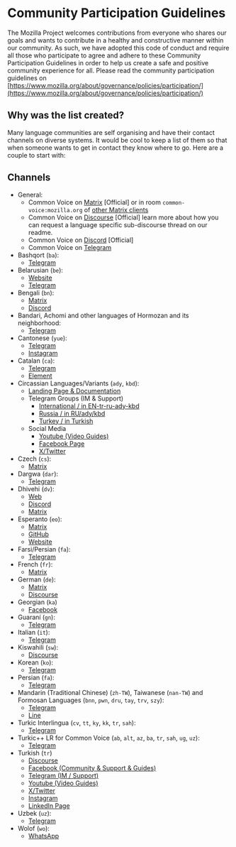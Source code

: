 # Community Participation Guidelines

The Mozilla Project welcomes contributions from everyone who shares our goals and wants to contribute in a healthy and constructive manner within our community. As such, we have adopted this code of conduct and require all those who participate to agree and adhere to these Community Participation Guidelines in order to help us create a safe and positive community experience for all. Please read the community participation guidelines on [https://www.mozilla.org/about/governance/policies/participation/](https://www.mozilla.org/about/governance/policies/participation/)

## Why was the list created?

Many language communities are self organising and have their contact channels on diverse systems. It would be cool to keep a list of them so that when someone wants to get in contact they know where to go. Here are a couple to start with:

## Channels

- General:
  - Common Voice on [Matrix](https://chat.mozilla.org/#/room/#common-voice:mozilla.org) [Official] or in room `common-voice:mozilla.org` of [other Matrix clients](https://matrix.to/#/#common-voice:mozilla.org)
  - Common Voice on [Discourse](https://discourse.mozilla.org/t/about-common-voice-readme-first/17218) [Official] learn more about how you can request a language specific sub-discourse thread on our readme.
  - Common Voice on [Discord](https://discord.gg/9QTj9zwn) [Official]
  - Common Voice on [Telegram](https://t.me/mozilla_common_voice)
- Bashqort (`ba`):
  - [Telegram](https://t.me/bashkort_voice)
- Belarusian (`be`):
  - [Website](https://mova.pro)
  - [Telegram](https://t.me/voice_by)
- Bengali (`bn`):
  - [Matrix](https://app.element.io/#/room/#bn-common-voice:mozilla.org)
  - [Discord](https://discord.gg/uacmNh6KQj)
- Bandari, Achomi and other languages of Hormozan and its neighborhood:
  - [Telegram](https://t.me/hormozganCV)
- Cantonese (`yue`):
  - [Telegram](https://t.me/commonvoiceyue)
  - [Instagram](https://www.instagram.com/commonvoice.yue/)
- Catalan (`ca`):
  - [Telegram](https://t.me/softcatala_tecnologiesparla)
  - [Element](https://matrix.to/#/#cvcatala:matrix.org)
- Circassian Languages/Variants (`ady`, `kbd`):
  - [Landing Page & Documentation](https://bit.ly/cv_circassian_start_here)
  - Telegram Groups (IM & Support)
    - [International / in EN-tr-ru-ady-kbd](https://bit.ly/cv_circassian_telegram_global)
    - [Russia / in RU/ady/kbd](https://bit.ly/cv_circassian_telegram_russia)
    - [Turkey / in Turkish](https://bit.ly/cv_circassian_telegram_turkey)
  - Social Media
    - [Youtube (Video Guides)](https://www.youtube.com/@CommonVoice.Circassian)
    - [Facebook Page](https://www.facebook.com/commonvoice.circassian)
    - [X/Twitter](https://x.com/CV_Circassian)
- Czech (`cs`):
  - [Matrix](https://matrix.to/#/#common-voice-czech:mozilla.org)
- Dargwa (`dar`):
  - [Telegram](https://t.me/+ILBnBMEo-Bc3ODky)
- Dhivehi (`dv`):
  - [Web](https://dhivehi.ai/)
  - [Discord](https://discord.com/invite/5ZdTHsN8Mn)
  - [Matrix](https://app.element.io/#/room/!WNiJFJTBpvYqMrDWir:matrix.org)
- Esperanto (`eo`):
  - [Matrix](https://chat.mozilla.org/#/room/#Esperanto:mozilla.org)
  - [GitHub](https://github.com/parolrekonado)
  - [Website](https://parolrekonado.github.io/)
- Farsi/Persian (`fa`):
  - [Telegram](https://t.me/Common_Voice)
- French (`fr`):
  - [Matrix](https://chat.mozilla.org/#/room/#common-voice-fr:mozilla.org)
- German (`de`):
  - [Matrix](https://chat.mozilla.org/#/room/#common-voice-de:mozilla.org)
  - [Discourse](https://discourse.mozilla.org/c/voice/de/289)
- Georgian (`ka`)
  - [Facebook](https://www.facebook.com/groups/145786040762028)
- Guaraní (`gn`):
  - [Telegram](https://t.me/joinchat/Y7QOWuaTw8dhMzli)
- Italian (`it`):
  - [Telegram](https://t.me/mozitabot)
- Kiswahili (`sw`):
  - [Discourse](https://discourse.mozilla.org/c/voice/sw/603)
- Korean (`ko`):
  - [Telegram](https://t.me/cv_korean)
- Persian (`fa`):
  - [Telegram](https://t.me/Common_Voice)
- Mandarin (Traditional Chinese) (`zh-TW`), Taiwanese (`nan-TW`) and Formosan Languages (`bnn`, `pwn`, `dru`, `tay`, `trv`, `szy`):
  - [Telegram](https://t.me/moztwcv)
  - [Line](https://cvline.moztw.space)
- Turkic Interlingua (`cv`, `tt`, `ky`, `kk`, `tr`, `sah`):
  - [Telegram](https://t.me/joinchat/WRFz62nYdmJ1uo1L)
- Turkic++ LR for Common Voice (`ab`, `alt`, `az`, `ba`, `tr`, `sah`, `ug`, `uz`):
  - [Telegram](https://t.me/+4Rlr3cfhhig1NWM8)
- Turkish (`tr`)
  - [Discourse](https://discourse.mozilla.org/c/voice/tr/610)
  - [Facebook (Community & Support & Guides)](https://bit.ly/3C6oOgQ)
  - [Telegram (IM / Support)](https://bit.ly/3basUbX)
  - [Youtube (Video Guides)](https://bit.ly/3FYsJi1)
  - [X/Twitter](https://bit.ly/3jmq08a)
  - [Instagram](https://bit.ly/3G0RUAB)
  - [LinkedIn Page](https://bit.ly/3GeX6Rp)
- Uzbek (`uz`):
  - [Telegram](https://t.me/joinchat/lz2WlEvxlSQ1YzJi)
- Wolof (`wo`):
  - [WhatsApp](https://chat.whatsapp.com/CqgmqagpljJA8F1TiNK203)
